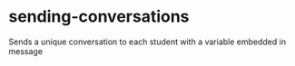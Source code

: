 # sending-conversations
Sends a unique conversation to each student with a variable embedded in message
